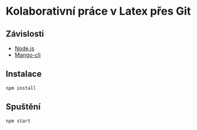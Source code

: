 # Kolaborativní práce v Latex přes Git

## Závislosti

- [Node.js](https://nodejs.org/)
- [Mango-cli](http://mangocli.org/)

## Instalace

`npm install`

## Spuštění

`npm start`